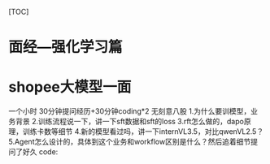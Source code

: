 [TOC]



# 面经—强化学习篇

# shopee大模型一面

 一个小时 30分钟提问经历+30分钟coding*2 无刻意八股 1.为什么要训模型，业务背景 2.训练流程说一下，讲一下sft数据和sft的loss 3.rft怎么做的，dapo原理，训练卡数等细节 4.新的模型看过吗，讲一下internVL3.5，对比qwenVL2.5？ 5.Agent怎么设计的，具体到这个业务和workflow区别是什么？然后追着细节提问了好久 code: